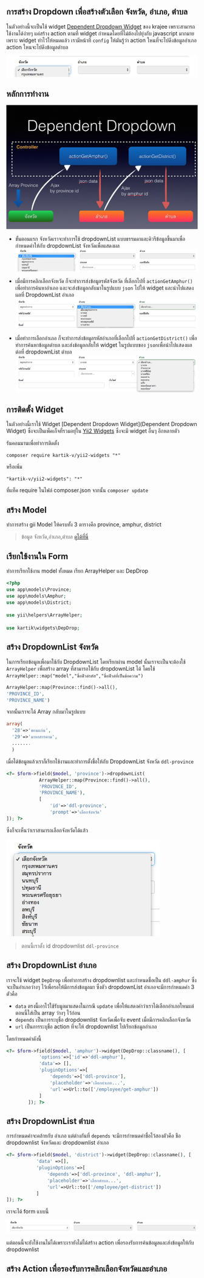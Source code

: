 การสร้าง Dropdown เพื่อสร้างตัวเลือก จังหวัด, อำเภอ, ตำบล
---------------------------
ในตัวอย่างนี้จะเป็นใช้ widget [Dependent Dropdown Widget](http://demos.krajee.com/widgets#depdrop) ของ krajee เพราะสามารถใช้งานได้ง่ายๆ แค่สร้าง action ตามที่ widget กำหนดโดยที่ไม่ต้องไปยุ่งกับ javascript มากมายเพราะ widget ทำไว้ให้หมดแล้ว เรามีหน้าที่ `config` ให้มันรู้ว่า action ใหนที่จะไปดึงข้อมูลอำเภอ action ใหนจะไปดึงข้อมูลตำบล

![dependent](/images/depdrop.png)

## หลักการทำงาน
![deropdown](/images/dropdown-flow.png)


- ขั้นตอนแรก จังหวัดเราจะทำการใช้ dropdownList แบบธรรมดาและคิวรีข้อมูลขึ้นมาเพื่อกำหนดค่าให้กับ dropdownList จังหวัดเพื่อแสดงผล
![deropdown](/images/province.png)

- เมื่อมีการคลิกเลือกจังหวัด ก็จะทำการส่งข้อมูลรหัสจังหวัด ที่เลือกไปที่ `actionGetAmphur()` เพื่อทำการค้นหาอำเภอ
 และจะส่งข้อมูลกลับมาในรูปแบบ `json` ไปให้ widget และนำไปแสดงผลที่ DropdownList อำเภอ
 ![deropdown](/images/amphur.png)
- เมื่อทำการเลือกอำเภอ ก็จะทำการส่งข้อมูลรหัสอำเภอที่เลือกไปที่ `actionGetDistrict()` เพื่อทำการค้นหาข้อมูลตำบล และส่งข้อมูลกลับให้ widget ในรูปแบบของ `json`เพื่อนำไปแสดงผลต่อที่ dropdownList ตำบล
![deropdown](/images/district.png)



## การติดตั้ง Widget
ในตัวอย่างนี้เราใช้ Widget [Dependent Dropdown Widget](Dependent Dropdown Widget) ซึ่งจะเป็นเพ็คเก็จที่รวมอยุ่ใน [Yii2 Widgets](http://demos.krajee.com/widgets) ซึ่งจะมี widget อื่นๆ อีกหลายตัว

รันคอมมานเพื่อทำการติดตั้ง
```
composer require kartik-v/yii2-widgets "*"
```
หรือเพิ่ม
```
"kartik-v/yii2-widgets": "*"
```
ที่แท็ค require ในไฟล์ composer.json จากนั้น `composer update`

## สร้าง Model
ทำการสร้าง gii Model ให้ครบทั้ง 3 ตารางคือ province, amphur, district
> ข้อมูล จังหวัด,อำเภอ,ตำบล [ดูได้ที่นี่](https://github.com/dimpled/Yii2-Learning-Source/blob/master/yii2-learning-source.sql)

## เรียกใช้งานใน Form
ทำการเรียกใช้งาน model ทั้งหมด เรียก ArrayHelper และ DepDrop
```php
<?php
use app\models\Province;
use app\models\Amphur;
use app\models\District;

use yii\helpers\ArrayHelper;

use kartik\widgets\DepDrop;
```

## สร้าง DropdownList จังหวัด
ในการเรียกข้อมูลเพื่อมาใช้กับ DropdownList โดยเรียกผ่าน model นั้นเราจะเป็นจะต้องใช้ `ArrayHelper` เพื่อสร้าง array ที่สามารถใช้กับ dropdownList ได้ โดยใช้ `ArrayHelper::map("model","ชื่อฟิวด์รหัส","ชื่อฟิวด์ที่เป็นข้อความ")`
```php
ArrayHelper::map(Province::find()->all(),
'PROVINCE_ID',
'PROVINCE_NAME')
```
จากนั้นเราจะได้ Array กลับมาในรูปแบบ
```php
array(
  '28'=>'ขอนแก่น',
  '29'=>'มาหาสารคาม',
  .......
  )
```
เมื่อได้ข้อมูลแล้วเราก็เรียกใช้งานและทำการตั้งชื่อให้กับ DropdownList จังหวัด `ddl-province`

```php
<?= $form->field($model, 'province')->dropdownList(
            ArrayHelper::map(Province::find()->all(),
            'PROVINCE_ID',
            'PROVINCE_NAME'),
            [
                'id'=>'ddl-province',
                'prompt'=>'เลือกจังหวัด'
]); ?>
```

ซึ่งก็จะเห็นว่าเราสามารถเลือกจังหวัดได้แล้ว

![deropdown](/images/province-view.png)

> ตอนนี้เราตั้ง id dropdownlist `ddl-province`

## สร้าง DropdownList อำเภอ
เราจะใช้ widget `DepDrop` เพื่อทำการสร้าง dropdownlist และกำหนดชื่อเป็น `ddl-amphur`  ซึ่งจะเป็นอำเภอว่างๆ ไว้เพื่อรอให้มีการส่งข้อมูลมา ซึ่งตัว dropdownList อำเภอจะมีการกำหนดค่า 3 ตัวคือ
- `data` ตรงนี้เอาไว้ใช้รับมูลมาแสดงในกรณี `update` เพื่อให้แสดงค่าว่าเราได้เลือกอำเภอใหนแต่ตอนนี้ใส่เป็น array ว่างๆ ไว้ก่อน
- `depends` เป็นการระบุชื่อ dropdownlist จังหวัดเพื่อจับ event เมื่อมีการคลิกเลือกจังหวัด
- `url` เป็นการระบุชื่อ action ที่จะให้ dropdownlist ไปเรียกข้อมูลอำเภอ

โดยกำหนดค่าดังนี้

```php
<?= $form->field($model, 'amphur')->widget(DepDrop::classname(), [
            'options'=>['id'=>'ddl-amphur'],
            'data'=> [],
            'pluginOptions'=>[
                'depends'=>['ddl-province'],
                'placeholder'=>'เลือกอำเภอ...',
                'url'=>Url::to(['/employee/get-amphur'])
            ]
        ]); ?>
```


## สร้าง DropdownList ตำบล
การกำหนดค่าจะคล้ายกับ อำเภอ แต่ต่างกันที่ `depends` จะมีการกำหนดค่าชื่อไว้สองตัวคือ ชือ dropdownlist จังหวัดและ dropdownlist อำเภอ
```php
<?= $form->field($model, 'district')->widget(DepDrop::classname(), [
           'data' =>[],
           'pluginOptions'=>[
               'depends'=>['ddl-province', 'ddl-amphur'],
               'placeholder'=>'เลือกตำบล...',
               'url'=>Url::to(['/employee/get-district'])
           ]
]); ?>
```
เราจะได้ form แบบนี้

![deropdown](/images/depdrop-all.png)

แต่ตอนนี้จะยังใช้งานไม่ได้เพราะเรายังไม่ได้สร้าง action เพื่อรองรับการค้นข้อมูลและส่งข้อมูลให้กับ dropdownlist

## สร้าง Action เพื่อรองรับการคลิกเลือกจังหวัดและอำเภอ
